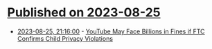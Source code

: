 # [Published on 2023-08-25](index.md)

* [2023-08-25, 21:16:00](https://soylentnews.org/article.pl?sid=23/08/24/1515229&from=rss) - [YouTube May Face Billions in Fines if FTC Confirms Child Privacy Violations](https://soylentnews.org/article.pl?sid=23/08/24/1515229&from=rss)
